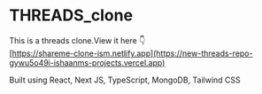 # THREADS_clone
This is a threads clone.View it here :point_down:<br/>
[https://shareme-clone-ism.netlify.app](https://new-threads-repo-gywu5o49i-ishaanms-projects.vercel.app)<br/>

Built using React, Next JS, TypeScript, MongoDB, Tailwind CSS

